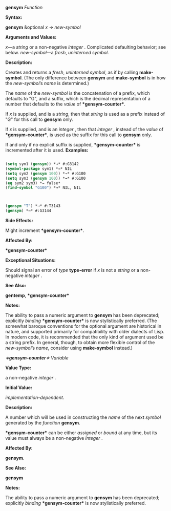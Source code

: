 **gensym** *Function* 



**Syntax:** 



**gensym** &amp;optional *x → new-symbol* 



**Arguments and Values:** 



*x*—a *string* or a non-negative *integer* . Complicated defaulting behavior; see below. *new-symbol*—a *fresh*, *uninterned symbol*. 



**Description:** 



Creates and returns a *fresh*, *uninterned symbol*, as if by calling **make-symbol**. (The only difference between **gensym** and **make-symbol** is in how the *new-symbol*’s *name* is determined.) 



The *name* of the *new-symbol* is the concatenation of a prefix, which defaults to "G", and a suffix, which is the decimal representation of a number that defaults to the *value* of **\*gensym-counter\***. 



If *x* is supplied, and is a *string*, then that *string* is used as a prefix instead of "G" for this call to **gensym** only. 



If *x* is supplied, and is an *integer* , then that *integer* , instead of the *value* of **\*gensym-counter\***, is used as the suffix for this call to **gensym** only. 



If and only if no explicit suffix is supplied, **\*gensym-counter\*** is incremented after it is used. **Examples:**
```lisp

(setq sym1 (gensym)) *→* #:G3142 
(symbol-package sym1) *→* NIL 
(setq sym2 (gensym 100)) *→* #:G100 
(setq sym3 (gensym 100)) *→* #:G100 
(eq sym2 sym3) *→ false* 
(find-symbol "G100") *→* NIL, NIL 



(gensym "T") *→* #:T3143 
(gensym) *→* #:G3144 

```
**Side Effects:** 



Might increment **\*gensym-counter\***. 



**Affected By:** 



**\*gensym-counter\*** 



**Exceptional Situations:** 



Should signal an error of *type* **type-error** if *x* is not a *string* or a non-negative *integer* . 



**See Also:** 



**gentemp**, **\*gensym-counter\*** 



**Notes:** 



The ability to pass a numeric argument to **gensym** has been deprecated; explicitly *binding* **\*gensym-counter\*** is now stylistically preferred. (The somewhat baroque conventions for the optional argument are historical in nature, and supported primarily for compatibility with older dialects of Lisp. In modern code, it is recommended that the only kind of argument used be a string prefix. In general, though, to obtain more flexible control of the *new-symbol*’s *name*, consider using **make-symbol** instead.) 



*∗***gensym-counter***∗ Variable* 



**Value Type:** 



a non-negative *integer* . 



**Initial Value:** 



*implementation-dependent*. 



**Description:** 



A number which will be used in constructing the *name* of the next *symbol* generated by the *function* **gensym**. 



**\*gensym-counter\*** can be either *assigned* or *bound* at any time, but its value must always be a non-negative *integer* . 



**Affected By:** 



**gensym**. 



**See Also:** 



**gensym** 







 



 



**Notes:** 



The ability to pass a numeric argument to **gensym** has been deprecated; explicitly *binding* **\*gensym-counter\*** is now stylistically preferred. 



